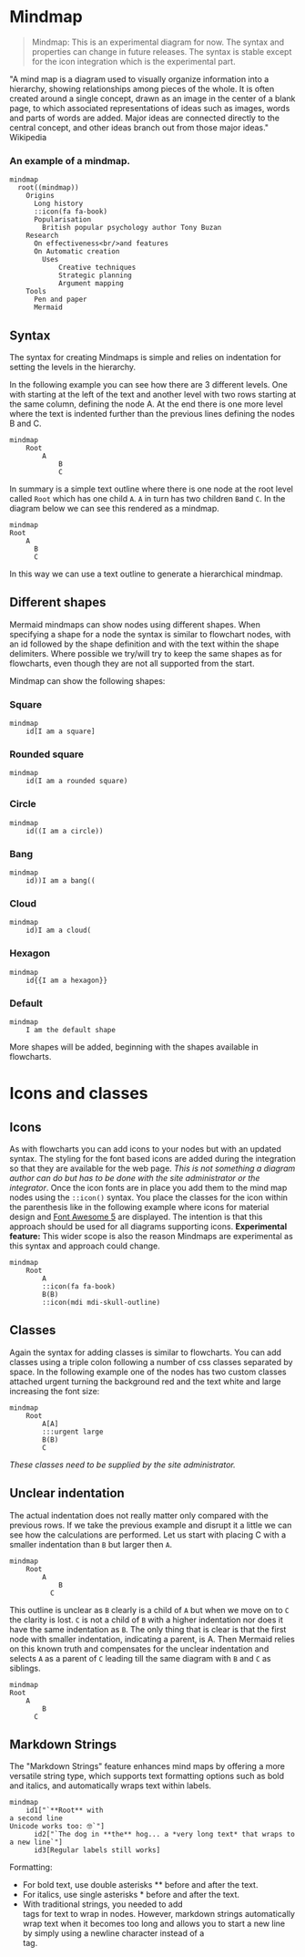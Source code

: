 # Mindmap

> Mindmap: This is an experimental diagram for now. The syntax and properties can change in future releases. The syntax is stable except for the icon integration which is the experimental part.

"A mind map is a diagram used to visually organize information into a hierarchy, showing relationships among pieces of the whole. It is often created around a single concept, drawn as an image in the center of a blank page, to which associated representations of ideas such as images, words and parts of words are added. Major ideas are connected directly to the central concept, and other ideas branch out from those major ideas." Wikipedia

### An example of a mindmap.

```mermaid
mindmap
  root((mindmap))
    Origins
      Long history
      ::icon(fa fa-book)
      Popularisation
        British popular psychology author Tony Buzan
    Research
      On effectiveness<br/>and features
      On Automatic creation
        Uses
            Creative techniques
            Strategic planning
            Argument mapping
    Tools
      Pen and paper
      Mermaid

```

## Syntax

The syntax for creating Mindmaps is simple and relies on indentation for setting the levels in the hierarchy.

In the following example you can see how there are 3 different levels. One with starting at the left of the text and another level with two rows starting at the same column, defining the node A. At the end there is one more level where the text is indented further than the previous lines defining the nodes B and C.

```
mindmap
    Root
        A
            B
            C
```

In summary is a simple text outline where there is one node at the root level called `Root` which has one child `A`. `A` in turn has two children `B`and `C`. In the diagram below we can see this rendered as a mindmap.

```mermaid
mindmap
Root
    A
      B
      C
```

In this way we can use a text outline to generate a hierarchical mindmap.

## Different shapes

Mermaid mindmaps can show nodes using different shapes. When specifying a shape for a node the syntax is similar to flowchart nodes, with an id followed by the shape definition and with the text within the shape delimiters. Where possible we try/will try to keep the same shapes as for flowcharts, even though they are not all supported from the start.

Mindmap can show the following shapes:

### Square

```mermaid-example
mindmap
    id[I am a square]
```

### Rounded square

```mermaid-example
mindmap
    id(I am a rounded square)
```

### Circle

```mermaid-example
mindmap
    id((I am a circle))
```

### Bang

```mermaid-example
mindmap
    id))I am a bang((
```

### Cloud

```mermaid-example
mindmap
    id)I am a cloud(
```

### Hexagon

```mermaid-example
mindmap
    id{{I am a hexagon}}
```

### Default

```mermaid-example
mindmap
    I am the default shape
```

More shapes will be added, beginning with the shapes available in flowcharts.

# Icons and classes

## Icons

As with flowcharts you can add icons to your nodes but with an updated syntax. The styling for the font based icons are added during the integration so that they are available for the web page. _This is not something a diagram author can do but has to be done with the site administrator or the integrator_. Once the icon fonts are in place you add them to the mind map nodes using the `::icon()` syntax. You place the classes for the icon within the parenthesis like in the following example where icons for material design and [Font Awesome 5](https://fontawesome.com/v5/search?o=r&m=free) are displayed. The intention is that this approach should be used for all diagrams supporting icons. **Experimental feature:** This wider scope is also the reason Mindmaps are experimental as this syntax and approach could change.

```mermaid-example
mindmap
    Root
        A
        ::icon(fa fa-book)
        B(B)
        ::icon(mdi mdi-skull-outline)
```

## Classes

Again the syntax for adding classes is similar to flowcharts. You can add classes using a triple colon following a number of css classes separated by space. In the following example one of the nodes has two custom classes attached urgent turning the background red and the text white and large increasing the font size:

```mermaid-example
mindmap
    Root
        A[A]
        :::urgent large
        B(B)
        C
```

_These classes need to be supplied by the site administrator._

## Unclear indentation

The actual indentation does not really matter only compared with the previous rows. If we take the previous example and disrupt it a little we can see how the calculations are performed. Let us start with placing C with a smaller indentation than `B` but larger then `A`.

```
mindmap
    Root
        A
            B
          C
```

This outline is unclear as `B` clearly is a child of `A` but when we move on to `C` the clarity is lost. `C` is not a child of `B` with a higher indentation nor does it have the same indentation as `B`. The only thing that is clear is that the first node with smaller indentation, indicating a parent, is A. Then Mermaid relies on this known truth and compensates for the unclear indentation and selects `A` as a parent of `C` leading till the same diagram with `B` and `C` as siblings.

```mermaid
mindmap
Root
    A
        B
      C
```

## Markdown Strings

The "Markdown Strings" feature enhances mind maps by offering a more versatile string type, which supports text formatting options such as bold and italics, and automatically wraps text within labels.

```mermaid-example
mindmap
    id1["`**Root** with
a second line
Unicode works too: 🤓`"]
      id2["`The dog in **the** hog... a *very long text* that wraps to a new line`"]
      id3[Regular labels still works]
```

Formatting:

- For bold text, use double asterisks \*\* before and after the text.
- For italics, use single asterisks \* before and after the text.
- With traditional strings, you needed to add <br> tags for text to wrap in nodes. However, markdown strings automatically wrap text when it becomes too long and allows you to start a new line by simply using a newline character instead of a <br> tag.